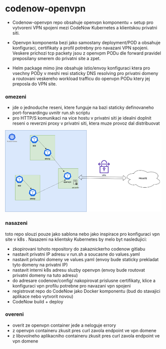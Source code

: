 # codenow-openvpn

- Codenow-openvpn repo obsahuje openvpn komponentu + setup pro vytvoreni VPN spojeni mezi CodeNow Kubernetes a klientskou privatni siti.  

- Openvpn komponenta bezi jako samostany deployment/POD a obsahuje konfiguraci, certifikaty a profil potrebny pro navazani VPN spojeni. Veskere prichozi tcp packety jsou z openvpm PODu dle forward pravidel preposilany smerem do privatni site a zpet.  

- Helm package mimo jine obsahuje istio/envoy konfiguraci ktera pro vsechny PODy v meshi resi staticky DNS resolving pro privatni domeny a routovani veskereho workload trafficu do openvpn PODu ktery jej preposla do VPN site.  

### omezeni
- jde o jednoduche reseni, ktere funguje na bazi staticky definovaneho port-forwardingu uvnitr run.sh scriptu 
- pro HTTP/S komunikaci na více hostu v privatni siti je idealni doplnit reseni o reverzni proxy v privatni siti, ktera muze provoz dal distribuovat

![](./docs/pic.png "")


### nasazeni

toto repo slouzi pouze jako sablona nebo jako inspirace pro konfiguraci vpn site v k8s . Nasazeni na klientsky Kubernetes by melo byt nasledujici:

- zkopirovani tohoto repository do zakaznickerho codenow gitlabu  
- nastavit privatni IP adresu v run.sh a soucasne do values.yaml
- nastavit privatni domeny ve values.yaml (envoy bude staticky prekladat tyto domeny na privatni IP) 
- nastavit interni k8s adresu sluzby openvpn (envoy bude routovat privatni domeny na tuto adresu)
- do adresare codenow/config/ nakopirovat prislusne certifikaty, klice a konfiguraci vpn profilu potrebne pro navazani vpn spojeni
- registrovat repo do CodeNow jako Docker komponentu  (bud do stavajici aplikace nebo vytvorit novou)  
- CodeNow build + deploy  

### overeni
- overit ze openvpn container jede a neloguje errory  
- z openvpn containeru zkusit pres curl zavola endpoint ve vpn domene
- z libovolneho aplikacniho containeru zkusit pres curl zavola endpoint ve vpn domene  
